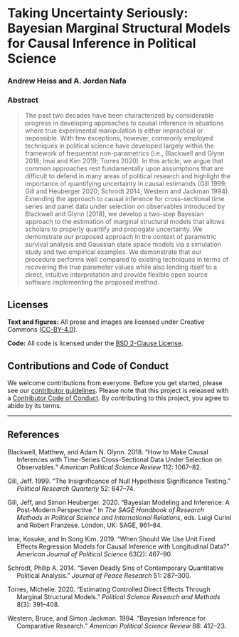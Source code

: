 
<!-- README.md is generated from README.Rmd. Please edit that file -->

# Taking Uncertainty Seriously: Bayesian Marginal Structural Models for Causal Inference in Political Science

### Andrew Heiss and A. Jordan Nafa

<!-- badges: start -->
<!-- badges: end -->

### Abstract

> The past two decades have been characterized by considerable progress
> in developing approaches to causal inference in situations where true
> experimental manipulation is either impractical or impossible. With
> few exceptions, however, commonly employed techniques in political
> science have developed largely within the framework of frequentist
> non-parametrics (i.e., Blackwell and Glynn 2018; Imai and Kim 2019;
> Torres 2020). In this article, we argue that common approaches rest
> fundamentally upon assumptions that are difficult to defend in many
> areas of political research and highlight the importance of
> quantifying uncertainty in causal estimands (Gill 1999; Gill and
> Heuberger 2020; Schrodt 2014; Western and Jackman 1994). Extending the
> approach to causal inference for cross-sectional time series and panel
> data under selection on observables introduced by Blackwell and Glynn
> (2018), we develop a two-step Bayesian approach to the estimation of
> marginal structural models that allows scholars to properly quantify
> and propogate uncertainty. We demonstrate our proposed approach in the
> context of parametric survival analysis and Gaussian state space
> models via a simulation study and two empirical examples. We
> demonstrate that our procedure performs well compared to existing
> techniques in terms of recovering the true parameter values while also
> lending itself to a direct, intuitive interpretation and provide
> flexible open source software implementing the proposed method.

## Licenses

**Text and figures:** All prose and images are licensed under Creative
Commons ([CC-BY-4.0](http://creativecommons.org/licenses/by/4.0/)).

**Code:** All code is licensed under the [BSD 2-Clause
License](LICENSE.md).

## Contributions and Code of Conduct

We welcome contributions from everyone. Before you get started, please
see our [contributor guidelines](CONTRIBUTING.md). Please note that this
project is released with a [Contributor Code of
Conduct](https://contributor-covenant.org/version/2/0/CODE_OF_CONDUCT.html).
By contributing to this project, you agree to abide by its terms.

------------------------------------------------------------------------

## References

<div id="refs" class="references csl-bib-body hanging-indent">

<div id="ref-Blackwell2018" class="csl-entry">

Blackwell, Matthew, and Adam N. Glynn. 2018. “How to Make Causal
Inferences with Time-Series Cross-Sectional Data Under Selection on
Observables.” *American Political Science Review* 112: 1067–82.

</div>

<div id="ref-Gill1999" class="csl-entry">

Gill, Jeff. 1999. “The Insignificance of Null Hypothesis Significance
Testing.” *Political Research Quarterly* 52: 647–74.

</div>

<div id="ref-Gill2020" class="csl-entry">

Gill, Jeff, and Simon Heuberger. 2020. “Bayesian Modeling and Inference:
A Post-Modern Perspective.” In *The SAGE Handbook of Research Methods in
Political Science and International Relations*, eds. Luigi Curini and
Robert Franzese. London, UK: SAGE, 961–84.

</div>

<div id="ref-Imai2019" class="csl-entry">

Imai, Kosuke, and In Song Kim. 2019. “When Should We Use Unit Fixed
Effects Regression Models for Causal Inference with Longitudinal Data?”
*American Journal of Political Science* 63(2): 467–90.

</div>

<div id="ref-Schrodt2014" class="csl-entry">

Schrodt, Philip A. 2014. “Seven Deadly Sins of Contemporary Quantitative
Political Analysis.” *Journal of Peace Research* 51: 287–300.

</div>

<div id="ref-Torres2020" class="csl-entry">

Torres, Michelle. 2020. “Estimating Controlled Direct Effects Through
Marginal Structural Models.” *Political Science Research and Methods*
8(3): 391–408.

</div>

<div id="ref-Western1994" class="csl-entry">

Western, Bruce, and Simon Jackman. 1994. “Bayesian Inference for
Comparative Research.” *American Political Science Review* 88: 412–23.

</div>

</div>

